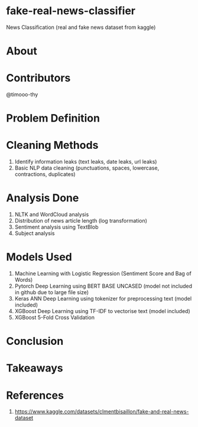 # fake-real-news-classifier
News Classification (real and fake news dataset from kaggle)
# About

# Contributors
@timooo-thy

# Problem Definition

# Cleaning Methods
1) Identify information leaks (text leaks, date leaks, url leaks)
2) Basic NLP data cleaning (punctuations, spaces, lowercase, contractions, duplicates)

# Analysis Done
1) NLTK and WordCloud analysis
2) Distribution of news article length (log transformation)
3) Sentiment analysis using TextBlob
4) Subject analysis

# Models Used
1) Machine Learning with Logistic Regression (Sentiment Score and Bag of Words)
2) Pytorch Deep Learning using BERT BASE UNCASED (model not included in github due to large file size)
3) Keras ANN Deep Learning using tokenizer for preprocessing text (model included)
4) XGBoost Deep Learning using TF-IDF to vectorise text (model included)
5) XGBoost 5-Fold Cross Validation

# Conclusion

# Takeaways

# References
1) https://www.kaggle.com/datasets/clmentbisaillon/fake-and-real-news-dataset
